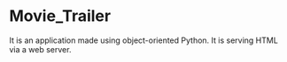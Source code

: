 # Movie_Trailer
 It is an application made using object-oriented Python. It is serving HTML via a web server.
